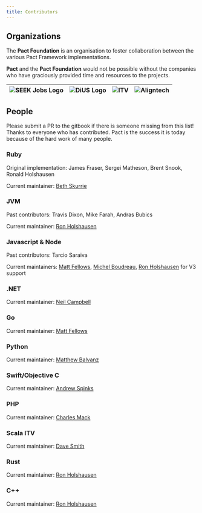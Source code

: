 ```yaml
---
title: Contributors
---
```


## Organizations

The **Pact Foundation** is an organisation to foster collaboration between the various Pact Framework implementations.

**Pact** and the **Pact Foundation** would not be possible without the companies who have graciously provided time and resources to the projects.

| ![SEEK Jobs Logo](/img/users/seek.jpg) | ![DiUS Logo](/img/users/dius.png) | ![ITV](/img/users/itv.png) | ![Aligntech](https://www.aligntech.com/img/align-logo.png) |
| :--- | :--- | :--- | :--- |


## People

Please submit a PR to the gitbook if there is someone missing from this list! Thanks to everyone who has contributed. Pact is the success it is today because of the hard work of many people.

### Ruby

Original implementation: James Fraser, Sergei Matheson, Brent Snook, Ronald Holshausen

Current maintainer: [Beth Skurrie](https://github.com/bethesque/)

### JVM

Past contributors: Travis Dixon, Mike Farah, Andras Bubics

Current maintainer: [Ron Holshausen](https://github.com/uglyog)

### Javascript & Node

Past contributors: Tarcio Saraiva

Current maintainers: [Matt Fellows](https://github.com/mefellows), [Michel Boudreau](https://github.com/mboudreau), [Ron Holshausen](https://github.com/uglyog) for V3 support

### .NET

Current maintainer: [Neil Campbell](https://github.com/neilcampbell)

### Go

Current maintainer: [Matt Fellows](https://github.com/mefellows)

### Python

Current maintainer: [Matthew Balvanz](https://github.com/matthewbalvanz-wf)

### Swift/Objective C

Current maintainer: [Andrew Spinks](https://github.com/andrewspinks)

### PHP

Current maintainer: [Charles Mack](https://github.com/mattermack)

### Scala ITV

Current maintainer: [Dave Smith](https://github.com/davesmith00000)

### Rust

Current maintainer: [Ron Holshausen](https://github.com/uglyog)

### C++

Current maintainer: [Ron Holshausen](https://github.com/uglyog)
